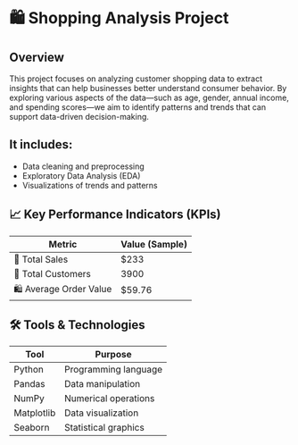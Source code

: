 # 🛍️ Shopping Analysis Project

## Overview

This project focuses on analyzing customer shopping data to extract insights that can help businesses better understand consumer behavior. 
By exploring various aspects of the data—such as age, gender, 
annual income, and spending scores—we aim to identify patterns and trends that can support data-driven decision-making.

## It includes:
- Data cleaning and preprocessing  
- Exploratory Data Analysis (EDA)  
- Visualizations of trends and patterns 

## 📈 Key Performance Indicators (KPIs)

| Metric                  | Value (Sample)        |
|-------------------------|-----------------------|
| 🧾 Total Sales           | $233                    |
| 👥 Total Customers       | 3900                    |
| 🛍️ Average Order Value   | $59.76                  |


## 🛠 Tools & Technologies

| Tool        | Purpose                      |
|-------------|------------------------------|
| Python      | Programming language         |
| Pandas      | Data manipulation            |
| NumPy       | Numerical operations         |
| Matplotlib  | Data visualization           |
| Seaborn     | Statistical graphics         |





